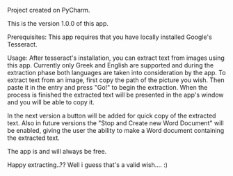 Project created on PyCharm.

This is the version 1.0.0 of this app.

Prerequisites:
This app requires that you have locally installed Google's Tesseract. 

Usage:
After tesseract's installation, you can extract text from images using this app. 
Currently only Greek and English are supported and during the extraction phase 
both languages are taken into consideration by the app. To extract text from an 
image, first copy the path of the picture you wish. Then paste it in the entry 
and press "Go!" to begin the extraction. When the process is finished the extracted 
text will be presented in the app's window and you will be able to copy it.

In the next version a button will be added for quick copy of the extracted text. 
Also in future versions the "Stop and Create new Word Document" will be enabled,
giving the user the ability to make a Word document containing the extracted text.

The app is and will always be free.

Happy extracting..?? Well i guess that's a valid wish.... :)
